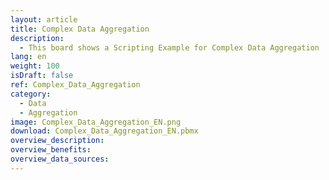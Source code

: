 ```yaml
---
layout: article
title: Complex Data Aggregation
description: 
  - This board shows a Scripting Example for Complex Data Aggregation
lang: en
weight: 100
isDraft: false
ref: Complex_Data_Aggregation
category:
  - Data
  - Aggregation
image: Complex_Data_Aggregation_EN.png
download: Complex_Data_Aggregation_EN.pbmx
overview_description:
overview_benefits:
overview_data_sources:
---
```

